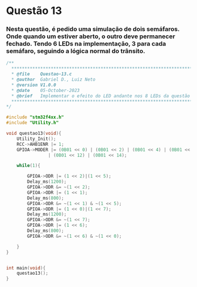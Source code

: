 # Questão 13

### Nesta questão, é pedido uma simulação de dois semáfaros. Onde quando um estiver aberto, o outro deve permanecer fechado. Tendo 6 LEDs na implementação, 3 para cada semáfaro, seguindo a lógica normal do trânsito.
```C
/**
  ******************************************************************************
  * @file    Questao-13.c 
  * @author  Gabriel D., Luiz Neto
  * @version V1.0.0
  * @date    05-October-2023
  * @brief   Implementar o efeito do LED andante nos 8 LEDs da questão anterior.
  ******************************************************************************
*/

#include "stm32f4xx.h"
#include "Utility.h"

void questao13(void){
	Utility_Init();
	RCC->AHB1ENR |= 1;
	GPIOA->MODER |= (0B01 << 0) | (0B01 << 2) | (0B01 << 4) | (0B01 << 10)
				| (0B01 << 12) | (0B01 << 14);

	while(1){

		GPIOA->ODR |= (1 << 2)|(1 << 5);
		Delay_ms(1200);
		GPIOA->ODR &= ~(1 << 2);
		GPIOA->ODR |= (1 << 1);
		Delay_ms(800);
		GPIOA->ODR &= ~(1 << 1) & ~(1 << 5);
		GPIOA->ODR |= (1 << 0)|(1 << 7);
		Delay_ms(1200);
		GPIOA->ODR &= ~(1 << 7);
		GPIOA->ODR |= (1 << 6);
		Delay_ms(800);
		GPIOA->ODR &= ~(1 << 6) & ~(1 << 0);

	}
}


int main(void){
    questao13();
}
```
